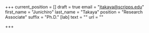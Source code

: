 +++
current_position = []
draft = true
email = "jtakaya@scripps.edu"
first_name = "Junichiro"
last_name = "Takaya"
position = "Research Associate"
suffix = "Ph.D."
[lab]
text = ""
url = ""

+++
